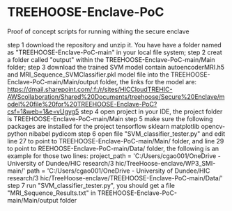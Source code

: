 # TREEHOOSE-Enclave-PoC
Proof of concept scripts for running withing the secure enclave

step 1 download the repository and unzip it. You have have a folder named as "TREEHOOSE-Enclave-PoC-main" in your local file system;
step 2 creat a folder called "output" within the TREEHOOSE-Enclave-PoC-main/Main folder;
step 3 download the trained SVM model contain autoencoderMRI.h5 and MRI_Sequence_SVMClassifier.pkl model file into the TREEHOOSE-Enclave-PoC-main/Main/output folder, the links for the model are: https://dmail.sharepoint.com/:f:/r/sites/HICCloudTREHIC-AWScollaboration/Shared%20Documents/treehoose/Secure%20Enclave/model%20file%20for%20TREEHOOSE-Enclave-PoC?csf=1&web=1&e=vUgyg5
step 4 open project in your IDE, the project folder is TREEHOOSE-Enclave-PoC-main/Main
step 5 make sure the following packages are installed for the project
      tensorflow
      sklearn
      matplotlib
      opencv-python
      nibabel
      pydicom
step 6 open file "SVM_classifier_tester.py" and edit line 27 to point to TREEHOOSE-Enclave-PoC-main/Main/ folder, and line 29 to point to REEHOOSE-Enclave-PoC-main/Data/ folder, the following is an example for those two lines: 
      project_path = 'C:/Users/cgao001/OneDrive - University of Dundee/HIC research/3 hic/TreeHoose-enclave/WP3_SMI-main/'
      path = 'C:/Users/cgao001/OneDrive - University of Dundee/HIC research/3 hic/TreeHoose-enclave/TREEHOOSE-Enclave-PoC-main/Data/'
step 7 run "SVM_classifier_tester.py", you should get a file "MRI_Sequence_Results.txt" in TREEHOOSE-Enclave-PoC-main/Main/output folder
